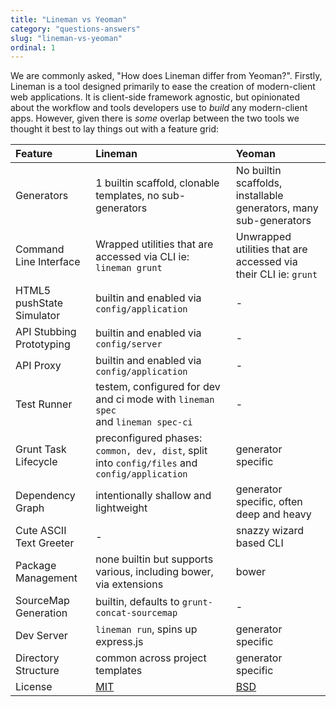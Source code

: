 ```yaml
---
title: "Lineman vs Yeoman"
category: "questions-answers"
slug: "lineman-vs-yeoman"
ordinal: 1
---
```


We are commonly asked, "How does Lineman differ from Yeoman?". Firstly, Lineman is a tool designed primarily to ease the creation of modern-client web applications. It is client-side framework agnostic, but opinionated about the workflow and tools developers use to _build_ any modern-client apps. However, given there is _some_ overlap between the two tools we thought it best to lay things out with a feature grid:

| Feature | Lineman | Yeoman |
|:--|:--|:--|
| Generators                | 1 builtin scaffold, clonable templates, no sub-generators       | No builtin scaffolds, installable generators, many sub-generators |
| Command Line Interface    | Wrapped utilities that are accessed via CLI ie: `lineman grunt` | Unwrapped utilities that are accessed via their CLI ie: `grunt`   |
| HTML5 pushState Simulator | builtin and enabled via `config/application` | - |
| API Stubbing Prototyping | builtin and enabled via `config/server` | - |
| API Proxy | builtin and enabled via `config/application` | - |
| Test Runner | testem, configured for dev and ci mode with `lineman spec`<br /> and `lineman spec-ci` | - |
| Grunt Task Lifecycle | preconfigured phases: `common, dev, dist`, split into `config/files` and `config/application` | generator specific |
| Dependency Graph | intentionally shallow and lightweight | generator specific, often deep and heavy |
| Cute ASCII Text Greeter | - | snazzy wizard based CLI |
| Package Management | none builtin but supports various, including bower, via extensions | bower |
| SourceMap Generation | builtin, defaults to `grunt-concat-sourcemap` | - |
| Dev Server | `lineman run`, spins up express.js | generator specific |
| Directory Structure | common across project templates | generator specific |
| License | [MIT](http://choosealicense.com/licenses/mit/) | [BSD](http://choosealicense.com/licenses/bsd/) |
